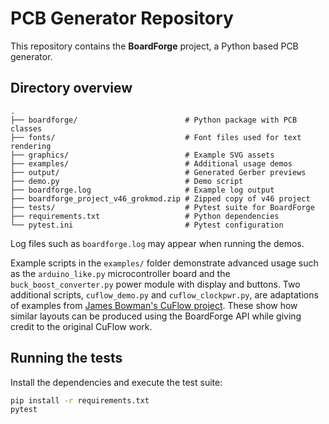 # PCB Generator Repository

This repository contains the **BoardForge** project, a Python based PCB generator.

## Directory overview

```
.
├── boardforge/                        # Python package with PCB classes
├── fonts/                             # Font files used for text rendering
├── graphics/                          # Example SVG assets
├── examples/                          # Additional usage demos
├── output/                            # Generated Gerber previews
├── demo.py                            # Demo script
├── boardforge.log                     # Example log output
├── boardforge_project_v46_grokmod.zip # Zipped copy of v46 project
├── tests/                             # Pytest suite for BoardForge
├── requirements.txt                   # Python dependencies
└── pytest.ini                         # Pytest configuration
```

Log files such as `boardforge.log` may appear when running the demos.

Example scripts in the `examples/` folder demonstrate advanced usage such as
the `arduino_like.py` microcontroller board and the
`buck_boost_converter.py` power module with display and buttons.
Two additional scripts, `cuflow_demo.py` and `cuflow_clockpwr.py`, are
adaptations of examples from [James Bowman's CuFlow project](https://github.com/jamesbowman/cuflow).
These show how similar layouts can be produced using the BoardForge API while
giving credit to the original CuFlow work.

## Running the tests

Install the dependencies and execute the test suite:

```bash
pip install -r requirements.txt
pytest
```
